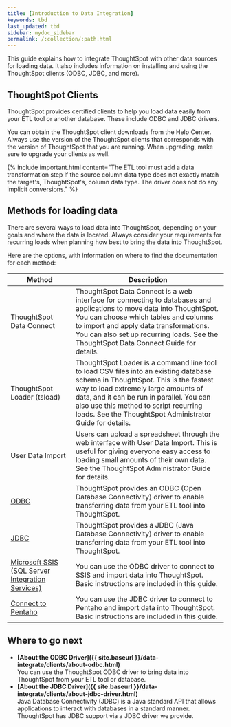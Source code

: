 ```yaml
---
title: [Introduction to Data Integration]
keywords: tbd
last_updated: tbd
sidebar: mydoc_sidebar
permalink: /:collection/:path.html
---
```

This guide explains how to integrate ThoughtSpot with other data sources for
loading data. It also includes information on installing and using the
ThoughtSpot clients (ODBC, JDBC, and more).

## ThoughtSpot Clients

ThoughtSpot provides certified clients to help you load data easily from your
ETL tool or another database. These include ODBC and JDBC drivers.

You can obtain the ThoughtSpot client downloads from the Help Center. Always use
the version of the ThoughtSpot clients that corresponds with the version of
ThoughtSpot that you are running. When upgrading, make sure to upgrade your
clients as well.

{% include important.html content="The ETL tool must add a data transformation
step if the source column data type does not exactly match the target's,
ThoughtSpot's, column data type. The driver does not do any implicit
conversions." %}

## Methods for loading data

There are several ways to load data into ThoughtSpot, depending on your goals
and where the data is located. Always consider your requirements for
recurring loads when planning how best to bring the data into ThoughtSpot.

Here are the options, with information on where to find the documentation for
each method:

<table>
<colgroup>
   <col style="width:30%" />
   <col style="width:70%" />
</colgroup>
  <thead>
    <tr>
      <th>Method</th>
      <th>Description</th>
    </tr>
  </thead>
  <tbody>
    <tr>
      <td>ThoughtSpot Data Connect</td>
      <td>ThoughtSpot Data Connect is a web interface for connecting to databases and applications to move data into ThoughtSpot. You can choose which tables and columns to import and apply data transformations. You can also set up recurring loads. See the ThoughtSpot Data Connect Guide for details.</td>
    </tr>
    <tr>
      <td>ThoughtSpot Loader (tsload)</td>
      <td>ThoughtSpot Loader is a command line tool to load CSV files into an existing database schema in ThoughtSpot. This is the fastest way to load extremely large amounts of data, and it can be run in parallel. You can also use this method to script recurring loads. See the ThoughtSpot Administrator Guide for details.</td>
    </tr>
    <tr>
      <td>User Data Import</td>
      <td>Users can upload a spreadsheet through the web interface with User Data Import. This is useful for giving everyone easy access to loading small amounts of their own data. See the ThoughtSpot Administrator Guide for details.</td>
    </tr>
    <tr>
      <td><a href="{{"/data-integrate/clients/about-odbc.html" | prepend: site.baseurl }}">ODBC</a></td>
      <td>ThoughtSpot provides an ODBC (Open Database Connectivity) driver to enable transferring data from your ETL tool into ThoughtSpot.</td>
    </tr>
    <tr>
      <td><a href="{{"/data-integrate/clients/about-jdbc-driver.html" | prepend: site.baseurl }}">JDBC</a></td>
      <td>ThoughtSpot provides a JDBC (Java Database Connectivity) driver to enable transferring data from your ETL tool into ThoughtSpot.</td>
    </tr>
    <tr>
      <td><a href="{{"/data-integrate/clients/set-up-the-odbc-driver-using-ssis.html" | prepend: site.baseurl }}">Microsoft SSIS (SQL Server Integration Services)</a></td>
      <td>You can use the ODBC driver to connect to SSIS and import data into ThoughtSpot. Basic instructions are included in this guide.</td>
    </tr>
    <tr>
      <td><a href="{{"/data-integrate/pentaho/about-pentaho.html" | prepend: site.baseurl}}">Connect to Pentaho</a></td>
      <td>You can use the JDBC driver to connect to Pentaho and import data into ThoughtSpot. Basic instructions are included in this guide.</td>
    </tr>
  </tbody>
</table>


## Where to go next

-   **[About the ODBC Driver]({{ site.baseurl }}/data-integrate/clients/about-odbc.html)**  
You can use the ThoughtSpot ODBC driver to bring data into ThoughtSpot from your ETL tool or database.
-   **[About the JDBC Driver]({{ site.baseurl }}/data-integrate/clients/about-jdbc-driver.html)**  
 Java Database Connectivity (JDBC) is a Java standard API that allows applications to interact with databases in a standard manner. ThoughtSpot has JDBC support via a JDBC driver we provide.
